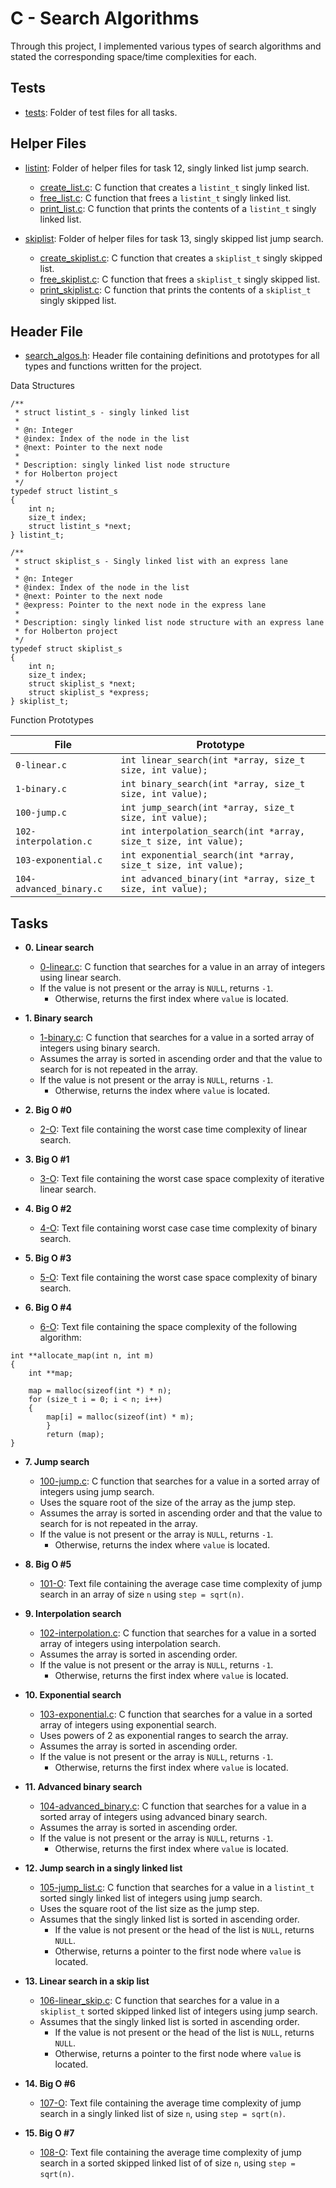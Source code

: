 # C - Search Algorithms

Through this project, I implemented
various types of search algorithms and stated the corresponding space/time
complexities for each.

## Tests

* [tests](./tests): Folder of test files for all tasks.

## Helper Files

* [listint](./listint): Folder of helper files for task 12, singly linked list
  jump search.
    * [create_list.c](./listint/create_list.c): C function that creates a `listint_t`
      singly linked list.
    * [free_list.c](./listint/free_list.c): C function that frees a `listint_t`
      singly linked list.
    * [print_list.c](./listint/print_list.c): C function that prints the contents
      of a `listint_t` singly linked list.

* [skiplist](./skiplist): Folder of helper files for task 13, singly skipped list
  jump search.
    * [create_skiplist.c](./skiplist/create_skiplist.c): C function that creates
      a `skiplist_t` singly skipped list.
    * [free_skiplist.c](./skiplist/free_skiplist.c): C function that frees a
      `skiplist_t` singly skipped list.
    * [print_skiplist.c](./skiplist/print_skiplist.c): C function that prints the
      contents of a `skiplist_t` singly skipped list.

## Header File

* [search_algos.h](./search_algos.h): Header file containing definitions and
  prototypes for all types and functions written for the project.

Data Structures
```
/**
 * struct listint_s - singly linked list
 *
 * @n: Integer
 * @index: Index of the node in the list
 * @next: Pointer to the next node
 *
 * Description: singly linked list node structure
 * for Holberton project
 */
typedef struct listint_s
{
    int n;
    size_t index;
    struct listint_s *next;
} listint_t;
```
```
/**
 * struct skiplist_s - Singly linked list with an express lane
 *
 * @n: Integer
 * @index: Index of the node in the list
 * @next: Pointer to the next node
 * @express: Pointer to the next node in the express lane
 *
 * Description: singly linked list node structure with an express lane
 * for Holberton project
 */
typedef struct skiplist_s
{
    int n;
    size_t index;
    struct skiplist_s *next;
    struct skiplist_s *express;
} skiplist_t;
```

Function Prototypes

| File                    | Prototype                                                       |
|-------------------------|-----------------------------------------------------------------|
| `0-linear.c`            | `int linear_search(int *array, size_t size, int value);`        |
| `1-binary.c`            | `int binary_search(int *array, size_t size, int value);`        |
| `100-jump.c`            | `int jump_search(int *array, size_t size, int value);`          |
| `102-interpolation.c`   | `int interpolation_search(int *array, size_t size, int value);` |
| `103-exponential.c`     | `int exponential_search(int *array, size_t size, int value);`   |
| `104-advanced_binary.c` | `int advanced_binary(int *array, size_t size, int value);`      |

## Tasks

* **0. Linear search**
    * [0-linear.c](./0-linear.c): C function that searches for a value in an array
      of integers using linear search.
    * If the value is not present or the array is `NULL`, returns `-1`.
        * Otherwise, returns the first index where `value` is located.

* **1. Binary search**
    * [1-binary.c](./1-binary.c): C function that searches for a value in a sorted
      array of integers using binary search.
    * Assumes the array is sorted in ascending order and that the value to search
      for is not repeated in the array.
    * If the value is not present or the array is `NULL`, returns `-1`.
        * Otherwise, returns the index where `value` is located.

* **2. Big O #0**
    * [2-O](./2-O): Text file containing the worst case time complexity of linear
      search.

* **3. Big O #1**
    * [3-O](./3-O): Text file containing the worst case space complexity of
      iterative linear search.

* **4. Big O #2**
    * [4-O](./4-O): Text file containing worst case case time complexity
      of binary search.

* **5. Big O #3**
    * [5-O](./5-O): Text file containing the worst case space complexity
      of binary search.

* **6. Big O #4**
    * [6-O](./6-O): Text file containing the space complexity of the following algorithm:
```
int **allocate_map(int n, int m)
{
    int **map;

    map = malloc(sizeof(int *) * n);
    for (size_t i = 0; i < n; i++)
    {
        map[i] = malloc(sizeof(int) * m);
		}
		return (map);
}
```

* **7. Jump search**
    * [100-jump.c](./100-jump.c): C function that searches for a value in a
      sorted array of integers using jump search.
    * Uses the square root of the size of the array as the jump step.
    * Assumes the array is sorted in ascending order and that the value to search
      for is not repeated in the array.
    * If the value is not present or the array is `NULL`, returns `-1`.
        * Otherwise, returns the index where `value` is located.

* **8. Big O #5**
    * [101-O](./101-O): Text file containing the average case time complexity of
      jump search in an array of size `n` using `step = sqrt(n)`.

* **9. Interpolation search**
    * [102-interpolation.c](./102-interpolation.c): C function that searches for
      a value in a sorted array of integers using interpolation search.
    * Assumes the array is sorted in ascending order.
    * If the value is not present or the array is `NULL`, returns `-1`.
        * Otherwise, returns the first index where `value` is located.

* **10. Exponential search**
    * [103-exponential.c](./103-exponential.c): C function that searches for a
      value in a sorted array of integers using exponential search.
    * Uses powers of 2 as exponential ranges to search the array.
    * Assumes the array is sorted in ascending order.
    * If the value is not present or the array is `NULL`, returns `-1`.
        * Otherwise, returns the first index where `value` is located.

* **11. Advanced binary search**
    * [104-advanced_binary.c](./104-advanced_binary.c): C function that searches
      for a value in a sorted array of integers using advanced binary search.
    * Assumes the array is sorted in ascending order.
    * If the value is not present or the array is `NULL`, returns `-1`.
        * Otherwise, returns the first index where `value` is located.

* **12. Jump search in a singly linked list**
    * [105-jump_list.c](./105-jump_list.c): C function that searches for a value
      in a `listint_t` sorted singly linked list of integers using jump search.
    * Uses the square root of the list size as the jump step.
    * Assumes that the singly linked list is sorted in ascending order.
        * If the value is not present or the head of the list is `NULL`, returns `NULL`.
        * Otherwise, returns a pointer to the first node where `value` is located.

* **13. Linear search in a skip list**
    * [106-linear_skip.c](./106-linear_skip.c): C function that searches for a value
      in a `skiplist_t` sorted skipped linked list of integers using jump search.
    * Assumes that the singly linked list is sorted in ascending order.
        * If the value is not present or the head of the list is `NULL`, returns `NULL`.
        * Otherwise, returns a pointer to the first node where `value` is located.

* **14. Big O #6**
    * [107-O](./107-O): Text file containing the average time complexity of jump
      search in a singly linked list of size `n`, using `step = sqrt(n)`.

* **15. Big O #7**
    * [108-O](./108-O): Text file containing the average time complexity of jump
      search in a sorted skipped linked list of of size `n`, using `step = sqrt(n)`.
